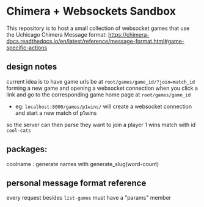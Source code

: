 # Chimera + Websockets Sandbox
This repository is to host a small collection of websocket games
that use the Uchicago Chimera Message format: https://chimera-docs.readthedocs.io/en/latest/reference/message-format.html#game-specific-actions


## design notes
current idea is to have game urls be at `root/games/game_id/?join=match_id`
forming a new game and opening a websocket connection when you click a link 
and go to the corresponding game home page at `root/games/game_id`

- eg: `localhost:8000/games/p1wins/` will create a websocket connection and start a new match of p1wins

so the server can then parse they want to join a player 1 wins match with id `cool-cats`


## packages:
coolname : generate names with generate_slug(word-count)

## personal message format reference 
every request besides `list-games` must have a "params" member


